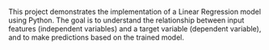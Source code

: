 This project demonstrates the implementation of a Linear Regression model using Python.
The goal is to understand the relationship between input features (independent variables) and a target variable (dependent variable), and to make predictions based on the trained model.